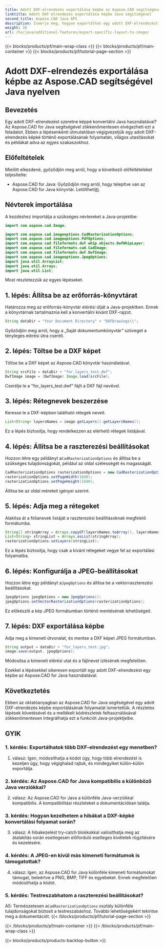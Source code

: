 ```yaml
---
title: Adott DXF-elrendezés exportálása képbe az Aspose.CAD segítségével Java nyelven
linktitle: Adott DXF elrendezés exportálása képbe Java segítségével
second_title: Aspose.CAD Java API
description: Ismerje meg, hogyan exportálhat egy adott DXF-elrendezést képbe az Aspose.CAD for Java segítségével. Kövesse lépésenkénti útmutatónkat a zökkenőmentes integráció érdekében.
weight: 16
url: /hu/java/additional-features/export-specific-layout-to-image/
---
```


{{< blocks/products/pf/main-wrap-class >}}
{{< blocks/products/pf/main-container >}}
{{< blocks/products/pf/tutorial-page-section >}}

# Adott DXF-elrendezés exportálása képbe az Aspose.CAD segítségével Java nyelven

## Bevezetés

Egy adott DXF-elrendezést szeretne képpé konvertálni Java használatával? Az Aspose.CAD for Java segítségével zökkenőmentesen elvégezheti ezt a feladatot. Ebben a lépésenkénti útmutatóban végigvezetjük egy adott DXF-elrendezés képké történő exportálásának folyamatán, világos utasításokat és példákat adva az egyes szakaszokhoz.

## Előfeltételek

Mielőtt elkezdené, győződjön meg arról, hogy a következő előfeltételeket teljesítette:

-  Aspose.CAD for Java: Győződjön meg arról, hogy telepítve van az Aspose.CAD for Java könyvtár. Letöltheti[itt](https://releases.aspose.com/cad/java/).

## Névterek importálása

A kezdéshez importálja a szükséges névtereket a Java-projektbe:

```java
import com.aspose.cad.Image;

import com.aspose.cad.imageoptions.CadRasterizationOptions;
import com.aspose.cad.imageoptions.PdfOptions;
import com.aspose.cad.fileformats.dwf.whip.objects.DwfWhipLayer;
import com.aspose.cad.fileformats.cad.CadImage;
import com.aspose.cad.fileformats.dwf.DwfImage;
import com.aspose.cad.imageoptions.JpegOptions;
import java.util.ArrayList;
import java.util.Arrays;
import java.util.List;
```

Most részletezzük az egyes lépéseket.

## 1. lépés: Állítsa be az erőforrás-könyvtárat

Határozza meg az erőforrás-könyvtár elérési útját a Java-projektben. Ennek a könyvtárnak tartalmaznia kell a konvertálni kívánt DXF-rajzot.

```java
String dataDir = "Your Document Directory" + "DXFDrawings\\";
```

Győződjön meg arról, hogy a „Saját dokumentumkönyvtár” szöveget a tényleges elérési útra cseréli.

## 2. lépés: Töltse be a DXF képet

Töltse be a DXF képet az Aspose.CAD könyvtár használatával.

```java
String srcFile = dataDir + "for_layers_test.dwf";
DwfImage image = (DwfImage) Image.load(srcFile);
```

Cserélje le a "for_layers_test.dwf" fájlt a DXF fájl nevével.

## 3. lépés: Rétegnevek beszerzése

Keresse le a DXF-képben található rétegek neveit.

```java
List<String> layersNames = image.getLayers().getLayersNames();
```

Ez a lépés biztosítja, hogy rendelkezzen az elérhető rétegek listájával.

## 4. lépés: Állítsa be a raszterezési beállításokat

 Hozzon létre egy példányt a`CadRasterizationOptions` és állítsa be a szükséges tulajdonságokat, például az oldal szélességét és magasságát.

```java
CadRasterizationOptions rasterizationOptions = new CadRasterizationOptions();
rasterizationOptions.setPageWidth(1600);
rasterizationOptions.setPageHeight(1600);
```

Állítsa be az oldal méreteit igényei szerint.

## 5. lépés: Adja meg a rétegeket

Alakítsa át a fólianevek listáját a raszterezési beállításoknak megfelelő formátumba.

```java
String[] stringArray = Arrays.copyOf(layersNames.toArray(), layersNames.toArray().length, String[].class);
List<String> stringList = Arrays.asList(stringArray);
rasterizationOptions.setLayers(stringList);
```

Ez a lépés biztosítja, hogy csak a kívánt rétegeket vegye fel az exportálási folyamatba.

## 6. lépés: Konfigurálja a JPEG-beállításokat

 Hozzon létre egy példányt a`JpegOptions` és állítsa be a vektorraszterezési beállításokat.

```java
JpegOptions jpegOptions = new JpegOptions();
jpegOptions.setVectorRasterizationOptions(rasterizationOptions);
```

Ez előkészíti a kép JPEG formátumban történő mentésének lehetőségeit.

## 7. lépés: DXF exportálása képbe

Adja meg a kimeneti útvonalat, és mentse a DXF képet JPEG formátumban.

```java
String output = dataDir + "for_layers_test.jpg";
image.save(output, jpegOptions);
```

Módosítsa a kimeneti elérési utat és a fájlnevet ízlésének megfelelően.

Ezekkel a lépésekkel sikeresen exportált egy adott DXF-elrendezést egy képbe az Aspose.CAD for Java használatával.

## Következtetés

Ebben az oktatóanyagban az Aspose.CAD for Java segítségével egy adott DXF-elrendezés képbe exportálásának folyamatát ismertettük. A részletes lépések követésével és a mellékelt kódrészletek felhasználásával zökkenőmentesen integrálhatja ezt a funkciót Java-projektjeibe.

## GYIK

### 1. kérdés: Exportálhatok több DXF-elrendezést egy menetben?

1. válasz: Igen, módosíthatja a kódot úgy, hogy több elrendezést is kezeljen úgy, hogy végighalad rajtuk, és mindegyiket külön-külön exportálja.

### 2. kérdés: Az Aspose.CAD for Java kompatibilis a különböző Java verziókkal?

2. válasz: Az Aspose.CAD for Java a különféle Java-verziókkal kompatibilis. A kompatibilitási részleteket a dokumentációban találja.

### 3. kérdés: Hogyan kezelhetem a hibákat a DXF-képké konvertálási folyamat során?

3. válasz: A hibakezelést try-catch blokkokkal valósíthatja meg az átalakítás során esetlegesen előforduló esetleges kivételek rögzítésére és kezelésére.

### 4. kérdés: A JPEG-en kívül más kimeneti formátumok is támogatottak?

4. válasz: Igen, az Aspose.CAD for Java különféle kimeneti formátumokat támogat, beleértve a PNG, BMP, TIFF és egyebeket. Ennek megfelelően módosíthatja a kódot.

### 5. kérdés: Testreszabhatom a raszterezési beállításokat?

 A5: Természetesen a`CadRasterizationOptions` osztály különféle tulajdonságokat biztosít a testreszabáshoz. További lehetőségekért tekintse meg a dokumentációt.
{{< /blocks/products/pf/tutorial-page-section >}}

{{< /blocks/products/pf/main-container >}}
{{< /blocks/products/pf/main-wrap-class >}}

{{< blocks/products/products-backtop-button >}}

